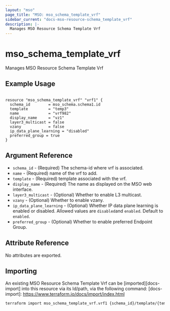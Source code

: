 ```yaml
---
layout: "mso"
page_title: "MSO: mso_schema_template_vrf"
sidebar_current: "docs-mso-resource-schema_template_vrf"
description: |-
  Manages MSO Resource Schema Template Vrf
---
```


# mso_schema_template_vrf #

Manages MSO Resource Schema Template Vrf

## Example Usage ##

```hcl

resource "mso_schema_template_vrf" "vrf1" {
  schema_id        = mso_schema.schema1.id
  template         = "temp3"
  name             = "vrf982"
  display_name     = "vz1"
  layer3_multicast = false
  vzany            = false
  ip_data_plane_learning = "disabled"
  preferred_group = true
}

```

## Argument Reference ##


* `schema_id` - (Required) The schema-id where vrf is associated.
* `name` - (Required) name of the vrf to add.
* `template` - (Required) template associated with the vrf.
* `display_name` - (Required) The name as displayed on the MSO web interface.
* `layer3_multicast` - (Optional) Whether to enable L3 multicast.
* `vzany` - (Optional) Whether to enable vzany.
* `ip_data_plane_learning` - (Optional) Whether IP data plane learning is enabled or disabled. Allowed values are `disabled`and `enabled`. Default to `enabled`.
* `preferred_group` - (Optional) Whether to enable preferred Endpoint Group.

## Attribute Reference ##

No attributes are exported.

## Importing ##

An existing MSO Resource Schema Template Vrf can be [imported][docs-import] into this resource via its Id/path, via the following command: [docs-import]: <https://www.terraform.io/docs/import/index.html>

```bash
terraform import mso_schema_template_vrf.vrf1 {schema_id}/template/{template}/vrf/{name}
```

